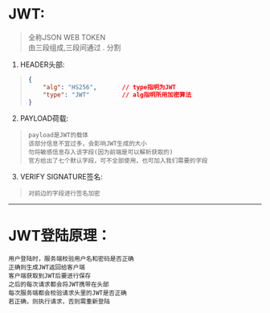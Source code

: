 # JWT:
> 全称JSON WEB TOKEN  
> 由三段组成,三段间通过 . 分割  
1. HEADER头部:
> ```json
> {
>     "alg": "HS256",       // type指明为JWT
>     "type": "JWT"         // alg指明所用加密算法
> }
> ```
2. PAYLOAD荷载:
> ```
> payload是JWT的载体
> 该部分信息不宜过多，会影响JWT生成的大小
> 勿将敏感信息存入该字段(因为前端是可以解析获取的)
> 官方给出了七个默认字段，可不全部使用，也可加入我们需要的字段
> ```
3. VERIFY SIGNATURE签名:
> ```
> 对前边的字段进行签名加密
> ```
---

# JWT登陆原理：
```
用户登陆时，服务端校验用户名和密码是否正确
正确则生成JWT返回给客户端
客户端获取到JWT后要进行保存
之后的每次请求都会将JWT携带在头部
每次服务端都会校验请求头里的JWT是否正确
若正确，则执行请求，否则需重新登陆
```